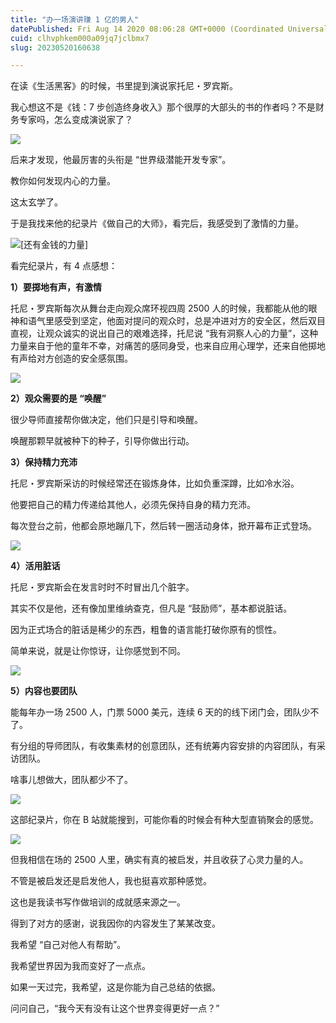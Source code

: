 ```yaml
---
title: "办一场演讲赚 1 亿的男人"
datePublished: Fri Aug 14 2020 08:06:28 GMT+0000 (Coordinated Universal Time)
cuid: clhvphkem000a09jq7jclbmx7
slug: 20230520160638

---
```


在读《生活黑客》的时候，书里提到演说家托尼・罗宾斯。

我心想这不是《钱：7 步创造终身收入》那个很厚的大部头的书的作者吗？不是财务专家吗，怎么变成演说家了？

![](https://cdn.hashnode.com/res/hashnode/image/upload/v1684569856866/41d7377d-1b47-4235-92d2-f4c3779407ad.jpeg)

后来才发现，他最厉害的头衔是 “世界级潜能开发专家”。

教你如何发现内心的力量。

这太玄学了。

于是我找来他的纪录片《做自己的大师》，看完后，我感受到了激情的力量。

![[还有金钱的力量]](https://cdn.hashnode.com/res/hashnode/image/upload/v1684569863592/28afd4bf-481a-4098-bb77-f48bcd572835.png)

看完纪录片，有 4 点感想：

**1）要掷地有声，有激情**

托尼・罗宾斯每次从舞台走向观众席环视四周 2500 人的时候，我都能从他的眼神和语气里感受到坚定，他面对提问的观众时，总是冲进对方的安全区，然后双目直视，让观众诚实的说出自己的艰难选择，托尼说 “我有洞察人心的力量”，这种力量来自于他的童年不幸，对痛苦的感同身受，也来自应用心理学，还来自他掷地有声给对方创造的安全感氛围。

![](https://cdn.hashnode.com/res/hashnode/image/upload/v1684569897285/4b74f56c-1a19-40c7-8acc-349ad770186d.png)

**2）观众需要的是 “唤醒”**

很少导师直接帮你做决定，他们只是引导和唤醒。

唤醒那颗早就被种下的种子，引导你做出行动。

**3）保持精力充沛**

托尼・罗宾斯采访的时候经常还在锻炼身体，比如负重深蹲，比如冷水浴。

他要把自己的精力传递给其他人，必须先保持自身的精力充沛。

每次登台之前，他都会原地蹦几下，然后转一圈活动身体，掀开幕布正式登场。

![](https://cdn.hashnode.com/res/hashnode/image/upload/v1684569909799/4831d467-aa4c-4359-8f39-6a45c5c58556.png)

**4）活用脏话**

托尼・罗宾斯会在发言时时不时冒出几个脏字。

其实不仅是他，还有像加里维纳查克，但凡是 “鼓励师”，基本都说脏话。

因为正式场合的脏话是稀少的东西，粗鲁的语言能打破你原有的惯性。

简单来说，就是让你惊讶，让你感觉到不同。

![](https://cdn.hashnode.com/res/hashnode/image/upload/v1684569928514/96767f4b-bfce-47e1-88b5-3b3a89914b48.jpeg)

**5）内容也要团队**

能每年办一场 2500 人，门票 5000 美元，连续 6 天的的线下闭门会，团队少不了。

有分组的导师团队，有收集素材的创意团队，还有统筹内容安排的内容团队，有采访团队。

啥事儿想做大，团队都少不了。

![](https://cdn.hashnode.com/res/hashnode/image/upload/v1684569938738/0a31035c-0bcf-4974-8c97-d7b6dc560e6b.png)

这部纪录片，你在 B 站就能搜到，可能你看的时候会有种大型直销聚会的感觉。

![](https://cdn.hashnode.com/res/hashnode/image/upload/v1684569949862/dda6b6ca-c118-404f-97ca-658b74499689.png)

但我相信在场的 2500 人里，确实有真的被启发，并且收获了心灵力量的人。

不管是被启发还是启发他人，我也挺喜欢那种感觉。

这也是我读书写作做培训的成就感来源之一。

得到了对方的感谢，说我因你的内容发生了某某改变。

我希望 “自己对他人有帮助”。

我希望世界因为我而变好了一点点。

如果一天过完，我希望，这是你能为自己总结的依据。

问问自己，“我今天有没有让这个世界变得更好一点？”